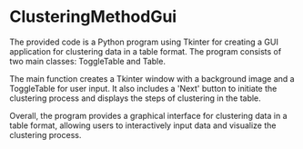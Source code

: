 # ClusteringMethodGui
The provided code is a Python program using Tkinter for creating a GUI application for clustering data in a table format. The program consists of two main classes: ToggleTable and Table.

The main function creates a Tkinter window with a background image and a ToggleTable for user input. It also includes a 'Next' button to initiate the clustering process and displays the steps of clustering in the table.

Overall, the program provides a graphical interface for clustering data in a table format, allowing users to interactively input data and visualize the clustering process.
